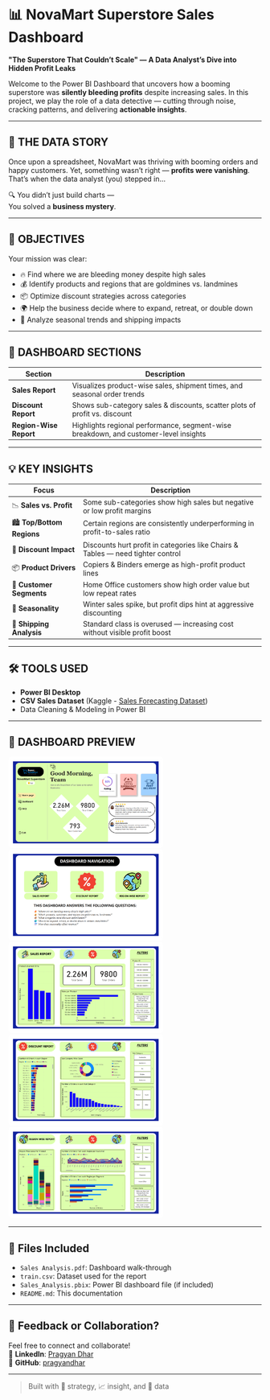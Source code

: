 # 📊 NovaMart Superstore Sales Dashboard

**"The Superstore That Couldn’t Scale" — A Data Analyst’s Dive into Hidden Profit Leaks**

Welcome to the Power BI Dashboard that uncovers how a booming superstore was **silently bleeding profits** despite increasing sales. In this project, we play the role of a data detective — cutting through noise, cracking patterns, and delivering **actionable insights**.

---

## 🧠 THE DATA STORY

Once upon a spreadsheet, NovaMart was thriving with booming orders and happy customers. Yet, something wasn’t right — **profits were vanishing**. That’s when the data analyst (you) stepped in...

🔍 You didn’t just build charts —  
You solved a **business mystery**.

---

## 🎯 OBJECTIVES

Your mission was clear:
- 🔥 Find where we are bleeding money despite high sales
- 💰 Identify products and regions that are goldmines vs. landmines
- 📦 Optimize discount strategies across categories
- 🌍 Help the business decide where to expand, retreat, or double down
- 📅 Analyze seasonal trends and shipping impacts

---

## 📌 DASHBOARD SECTIONS

| Section | Description |
|--------|-------------|
| **Sales Report** | Visualizes product-wise sales, shipment times, and seasonal order trends |
| **Discount Report** | Shows sub-category sales & discounts, scatter plots of profit vs. discount |
| **Region-Wise Report** | Highlights regional performance, segment-wise breakdown, and customer-level insights |

---

## 💡 KEY INSIGHTS

| Focus | Description |
|-------|-------------|
| 📉 **Sales vs. Profit** | Some sub-categories show high sales but negative or low profit margins |
| 🏙️ **Top/Bottom Regions** | Certain regions are consistently underperforming in profit-to-sales ratio |
| 💸 **Discount Impact** | Discounts hurt profit in categories like Chairs & Tables — need tighter control |
| 📦 **Product Drivers** | Copiers & Binders emerge as high-profit product lines |
| 👥 **Customer Segments** | Home Office customers show high order value but low repeat rates |
| 📅 **Seasonality** | Winter sales spike, but profit dips hint at aggressive discounting |
| 🚚 **Shipping Analysis** | Standard class is overused — increasing cost without visible profit boost |

---

## 🛠 TOOLS USED

- **Power BI Desktop**
- **CSV Sales Dataset** (Kaggle - [Sales Forecasting Dataset](https://www.kaggle.com/datasets/rohitsahoo/sales-forecasting))
- Data Cleaning & Modeling in Power BI

---

## 📸 DASHBOARD PREVIEW

<img src="assets/1.png" alt="Screenshot" style="width:300px; border:4px solid white; border-radius:6px;" />
<img src="assets/2.png" alt="Screenshot" style="width:300px; border:4px solid white; border-radius:6px;" />
<img src="assets/3.png" alt="Screenshot" style="width:300px; border:4px solid white; border-radius:6px;" />
<img src="assets/4.png" alt="Screenshot" style="width:300px; border:4px solid white; border-radius:6px;" />
<img src="assets/5.png" alt="Screenshot" style="width:300px; border:4px solid white; border-radius:6px;" />

---

## 📁 Files Included

- `Sales Analysis.pdf`: Dashboard walk-through
- `train.csv`: Dataset used for the report
- `Sales_Analysis.pbix`: Power BI dashboard file (if included)
- `README.md`: This documentation

---

## 🙌 Feedback or Collaboration?

Feel free to connect and collaborate!  
📩 **LinkedIn**: [Pragyan Dhar](https://www.linkedin.com/in/pragyan-dhar-b98696313/)  
🐙 **GitHub**: [pragyandhar](https://github.com/pragyandhar)

---

> Built with 🧠 strategy, 📈 insight, and 💙 data
